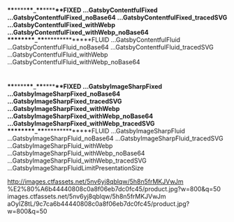 ****\*\*****\*\*\*\*****\*\*****\_****\*\*****\*\*\*\*****\*\*****FIXED
...GatsbyContentfulFixed
...GatsbyContentfulFixed_noBase64
...GatsbyContentfulFixed_tracedSVG
...GatsbyContentfulFixed_withWebp
...GatsbyContentfulFixed_withWebp_noBase64
****\*\*****\*\*\*\*****\*\*****\_****\*\*****\*\*\*\*****\*\*****FLUID
...GatsbyContentfulFluid
...GatsbyContentfulFluid_noBase64
...GatsbyContentfulFluid_tracedSVG
...GatsbyContentfulFluid_withWebp
...GatsbyContentfulFluid_withWebp_noBase64

#

#

#

#

****\*\*****\*\*\*\*****\*\*****\_****\*\*****\*\*\*\*****\*\*****FIXED
...GatsbyImageSharpFixed
...GatsbyImageSharpFixed_noBase64
...GatsbyImageSharpFixed_tracedSVG
...GatsbyImageSharpFixed_withWebp
...GatsbyImageSharpFixed_withWebp_noBase64
...GatsbyImageSharpFixed_withWebp_tracedSVG
****\*\*****\*\*\*\*****\*\*****\_****\*\*****\*\*\*\*****\*\*****FLUID
...GatsbyImageSharpFluid
...GatsbyImageSharpFluid_noBase64
...GatsbyImageSharpFluid_tracedSVG
...GatsbyImageSharpFluid_withWebp
...GatsbyImageSharpFluid_withWebp_noBase64
...GatsbyImageSharpFluid_withWebp_tracedSVG
...GatsbyImageSharpFluidLimitPresentationSize

http://images.ctfassets.net/5nv6yj8qblqw/5h8n5frMKJVwJm
%E2%80%A6b44440808c0a8f06eb7dc0fc45/product.jpg?w=800&q=50
images.ctfassets.net/5nv6yj8qblqw/5h8n5frMKJVwJm
aOylZ8tL/9c7ca6b44440808c0a8f06eb7dc0fc45/product.jpg?w=800&q=50
